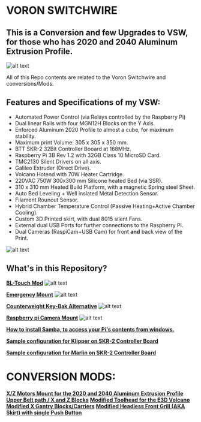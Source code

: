 # VORON SWITCHWIRE
## This is a Conversion **and** few Upgrades to VSW, for those who has 2020 and 2040 Aluminum Extrusion Profile.

![alt text](https://github.com/kanawati975/Voron_Switchwire/blob/main/VSW.jpg)

All of this Repo contents are related to the Voron Switchwire and conversions/Mods. 

## Features and Specifications of my VSW:
- Automated Power Control (via Relays controlled by the Raspberry Pi)
- Dual linear Rails with four MGN12H Blocks on the Y Axis.
- Enforced Aluminum 2020 Profile to almost a cube, for maximum stability.
- Maximum print Volume: 305 x 305 x 350 mm.
- BTT SKR-2 32Bit Controller Booard at 168MHz.
- Raspberry Pi 3B Rev 1.2 with 32GB Class 10 MicroSD Card.
- TMC2130 Silent Drivers on all axis. 
- Galileo Extruder (Direct Drive).
- Volcano Hotend with 70W Heater Cartridge.
- 220VAC 750W 300x300 mm Silicone heated Bed (via SSR).
- 310 x 310 mm Heated Build Platform, with a magnetic Spring steel Sheet.
- Auto Bed Leveling + Well inslated Metal Detection Sensor.
- Filament Rounout Sensor.
- Hybrid Chamber Temperature Control (Passive Heating+Active Chamber Cooling).
- Custom 3D Printed skirt, with dual 8015 silent Fans.
- External dual USB Ports for further connections to the Raspberry Pi.
- Dual Cameras (RaspiCam+USB Cam) for front **and** back view of the Print.

![alt text](https://github.com/kanawati975/Voron_Switchwire/blob/main/Images/IMG_6830.JPEG)

## What's in this Repository?
[**BL-Touch Mod**](https://github.com/kanawati975/Voron_Switchwire/tree/main/BL-Touch)
![alt text](https://github.com/kanawati975/Voron_Switchwire/blob/main/Images/bltouch.jpg)

[**Emergency Mount**](https://github.com/kanawati975/Voron_Switchwire/tree/main/Emergency%20Mount/STL)
![alt text](https://github.com/kanawati975/Voron_Switchwire/blob/main/Images/emount.jpeg)

[**Counterweight Key-Bak Alternative**](https://github.com/kanawati975/Voron_Switchwire/tree/main/Key-Bak)
![alt text](https://github.com/kanawati975/Voron_Switchwire/blob/main/Images/kbk.jpg)

[**Raspberry pi Camera Mount**](https://github.com/kanawati975/Voron_Switchwire/tree/main/Pi-Cam)
![alt text](https://github.com/kanawati975/Voron_Switchwire/blob/main/Images/cammount.jpg)

[**How to install Samba, to access your Pi's contents from windows.**](https://github.com/kanawati975/Voron_Switchwire/tree/main/Samba)

[**Sample configuration for Klipper on SKR-2 Controller Board**](https://github.com/kanawati975/Voron_Switchwire/tree/main/configuration/Klipper)

[**Sample configuration for Marlin on SKR-2 Controller Board**](https://github.com/kanawati975/Voron_Switchwire/tree/main/configuration/Marlin)

# CONVERSION MODS:
[**X/Z Motors Mount for the 2020 and 2040 Aluminum Extrusion Profile**](https://github.com/kanawati975/Voron_Switchwire/tree/main/Motor_Mount)
[**Upper Belt path / X and Z Blocks**](https://github.com/kanawati975/Voron_Switchwire/tree/main/Upper_XZ_Blocks)
[**Modified Toolhead for the E3D Volcano**](https://github.com/kanawati975/Voron_Switchwire/tree/main/Volcano_Toolhead)
[**Modified X Gantry Blocks/Carriers**](https://github.com/kanawati975/Voron_Switchwire/tree/main/XY_Gantry_Blocks)
[**Modified Headless Front Grill (AKA Skirt) with single Push Button**]()
